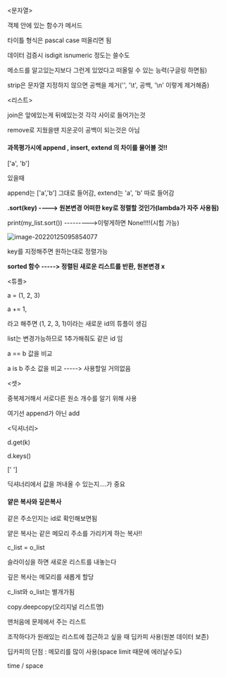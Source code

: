 <문자열>

객체 안에 있는 함수가 메서드

타이틀 형식은 pascal case 떠올리면 됨

데이터 검증시 isdigit isnumeric 정도는 쓸수도

메소드를 알고있는지보다 그런게 있었다고 떠올릴 수 있는 능력(구글링 하면됨)

strip은 문자열 지정하지 않으면 공백을 제거('', '\t', 공백, '\n' 이렇게 제거해줌)



<리스트>

join은 앞에있는게 뒤에있는것 각각 사이로 들어가는것

remove로 지웠을땐 지운곳이 공백이 되는것은 아님



#### 과목평가시에 append , insert, extend 의 차이를 물어볼 것!!

['a', 'b']

있을때

append는 ['a','b'] 그대로 들어감,   extend는 'a', 'b' 따로 들어감



**.sort(key)     ----> 원본변경         어떠한 key로 정렬할 것인가(lambda가 자주 사용됨)**

print(my_list.sort()) --------->이렇게하면 None!!!!(시험 가능)

![image-20220125095854077](C:/Users/%EC%98%A4%EC%A2%85%ED%98%81/AppData/Roaming/Typora/typora-user-images/image-20220125095854077.png)

key를 지정해주면 원하는대로 정렬가능



**sorted 함수 -----> 정렬된 새로운 리스트를 반환, 원본변경 x**



<튜플>

a = (1, 2, 3)

a += 1,

라고 해주면 (1, 2, 3, 1)이라는 새로운 id의 튜플이 생김



list는 변경가능하므로 1추가해줘도 같은 id 임



a == b   값을 비교

a is b    주소 값을 비교     -----> 사용할일 거의없음







<셋>

중복제거해서 서로다른 원소 개수를 알기 위해 사용

여기선 append가 아닌 add 



<딕셔너리>

d.get(k)      

d.keys()

[' ']

딕셔너리에서 값을 꺼내올 수 있는지....가 중요



#### 얕은 복사와 깊은복사

같은 주소인지는 id로 확인해보면됨

얕은 복사는 같은 메모리 주소를 가리키게 하는 복사!!

c_list = o_list

슬라이싱을 하면 새로운 리스트를 내놓는다





깊은 복사는 메모리를 새롭게 할당

c_list와 o_list는 별개가됨

copy.deepcopy(오리지널 리스트명)



맨처음에 문제에서 주는 리스트

조작하다가 원래있는 리스트에 접근하고 싶을 때 딥카피 사용(원본 데이터 보존)

딥카피의 단점 : 메모리를 많이 사용(space limit 때문에 에러날수도)

time / space









